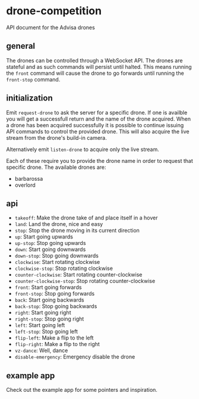 drone-competition
=======

API document for the Advisa drones

general
---

The drones can be controlled through a WebSocket API. The drones are stateful and as such commands will persist until halted. This means running the `front` command will cause the drone to go forwards until running the `front-stop` command.

initialization
---
Emit `request-drone` to ask the server for a specific drone. If one is availble you will get a successfull return and the name of the drone acquired. When a drone has been acquired successfully it is possible to continue issuing API commands to control the provided drone. This will also acquire the live stream from the drone's build-in camera. 

Alternatively emit `listen-drone` to acquire only the live stream.

Each of these require you to provide the drone name in order to request that specific drone. The available drones are:

- barbarossa
- overlord

api
----

- `takeoff`: Make the drone take of and place itself in a hover
- `land`: Land the drone, nice and easy
- `stop`: Stop the drone moving in its current direction
- `up`: Start going upwards
- `up-stop`: Stop going upwards
- `down`: Start going downwards
- `down-stop`: Stop going downwards
- `clockwise`: Start rotating clockwise
- `clockwise-stop`: Stop rotating clockwise
- `counter-clockwise`: Start rotating counter-clockwise
- `counter-clockwise-stop`: Stop rotating counter-clockwise
- `front`: Start going forwards
- `front-stop`: Stop going forwards
- `back`: Start going backwards
- `back-stop`: Stop going backwards
- `right`: Start going right
- `right-stop`: Stop going right
- `left`: Start going left
- `left-stop`: Stop going left
- `flip-left`: Make a flip to the left
- `flip-right`: Make a flip to the right
- `vz-dance`: Well, dance
- `disable-emergency`: Emergency disable the drone
    
example app
----

Check out the example app for some pointers and inspiration.

